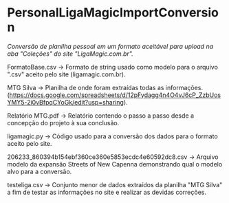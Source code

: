 # PersonalLigaMagicImportConversion
*Conversão de planilha pessoal em um formato aceitável para upload na aba "Coleções" do site "LigaMagic.com.br".*

FormatoBase.csv -> Formato de string usado como modelo para o arquivo ".csv" aceito pelo site (ligamagic.com.br).

MTG Silva -> Planilha de onde foram extraídas todas as informações. (https://docs.google.com/spreadsheets/d/12pFydagg4n4O4vJ6cP_ZzbUosYMY5-2i0vBfpqCYoGk/edit?usp=sharing).

Relatório MTG.pdf -> Relatório contendo o passo a passo desde a concepção do projeto à sua conclusão.

ligamagic.py -> Código usado para a conversão dos dados para o formato aceito pelo site.

206233_860394b154ebf360ce360e5853ecdc4e60592dc8.csv -> Arquivo modelo da expansão Streets of New Capenna demonstrando qual o modelo alvo para a conversão.

testeliga.csv -> Conjunto menor de dados extraídos da planilha "MTG Silva" a fim de testar as informações no site e realizar as devidas correções.

